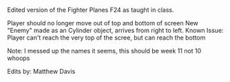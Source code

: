 Edited version of the Fighter Planes F24 as taught in class.

Player should no longer move out of top and bottom of screen
New "Enemy" made as an Cylinder object, arrives from right to left.
Known Issue: Player can't reach the very top of the scree, but can reach the bottom

Note: I messed up the names it seems, this should be week 11 not 10 whoops

Edits by: Matthew Davis
